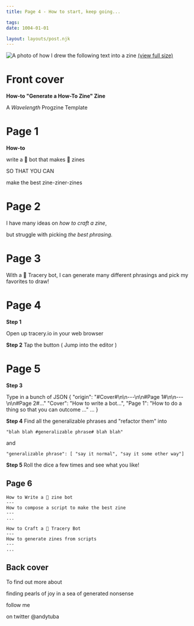 ```yaml
---
title: Page 4 - How to start, keep going...

tags:
date: 1004-01-01

layout: layouts/post.njk
---
```


![A photo of how I drew the following text into a zine](../../img/progzine-by-andytuba-20210812.jpg)
[(view full size)](../../img/progzine-by-andytuba-20210812.jpg)

# Front cover

**How-to "Generate a How-To Zine" Zine**

A
_Wavelength_
Progzine Template

# Page 1

**How-to**

write a 🤖 bot 
that makes 📓 zines

SO THAT YOU CAN

make the best
zine-ziner-zines


# Page 2

I have many ideas on
_how to craft a zine_,

but struggle with picking
_the best phrasing._

# Page 3

With a 🤖 Tracery bot,
I can generate 
many different phrasings
and pick my favorites to draw!

# Page 4

**Step 1**

Open up tracery.io in your web browser

**Step 2**
Tap the button ( Jump into the editor )

# Page 5

**Step 3**

Type in a bunch of JSON
{ 
    "origin": "#Cover#\n\n---\n\n#Page 1#\n\n---\n\n#Page 2#..."
    "Cover": "How to write a bot...",
    "Page 1": "How to do a thing so that you can outcome ..."
    ...
}

**Step 4**
Find all the generalizable phrases and "refactor them" into

`"blah blah #generalizable phrase# blah blah"`

and 

`"generalizable phrase": [ "say it normal", "say it some other way"]`

**Step 5**
Roll the dice a few times and see what you like!

## Page 6

```
How to Write a 🤖 zine bot
---
How to compose a script to make the best zine
---
...
```

```
How to Craft a 🤖 Tracery Bot
---
How to generate zines from scripts
---
...
```

## Back cover

To find out more about

finding pearls of joy
in a sea of generated nonsense

follow me

on twitter
@andytuba

